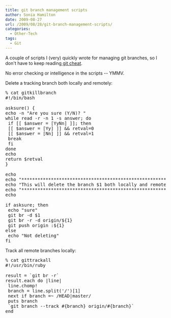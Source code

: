 ```yaml
---
title: git branch management scripts
author: Sonia Hamilton
date: 2009-08-27
url: /2009/08/28/git-branch-management-scripts/
categories:
  - Other-Tech
tags:
  - Git
---
```

A couple of scripts I (very) quickly wrote for managing git branches, so I don't have to keep reading[ git cheat][1].

<!--more-->

No error checking or intelligence in the scripts -- YMMV.

Delete a tracking branch both locally and remotely:

<pre>% cat gitkillbranch
#!/bin/bash

asksure() {
echo -n "Are you sure (Y/N)? "
while read -r -n 1 -s answer; do
 if [[ $answer = [YyNn] ]]; then
 [[ $answer = [Yy] ]] && retval=0
 [[ $answer = [Nn] ]] && retval=1
 break
 fi
done
echo
return $retval
}

echo
echo "*********************************************************"
echo "This will delete the branch $1 both locally and remotely."
echo "*********************************************************"
echo

if asksure; then
 echo "sure"
 git br -d $1
 git br -r -d origin/${1}
 git push origin :${1}
else
 echo "Not deleting"
fi</pre>

Track all remote branches locally:

<pre>% cat gittrackall
#!/usr/bin/ruby

result = `git br -r`
result.each do |line|
 line.chomp!
 branch = line.split('/')[1]
 next if branch =~ /HEAD|master/
 puts branch
 `git branch --track #{branch} origin/#{branch}`
end</pre>

 [1]: http://cheat.errtheblog.com/s/git
